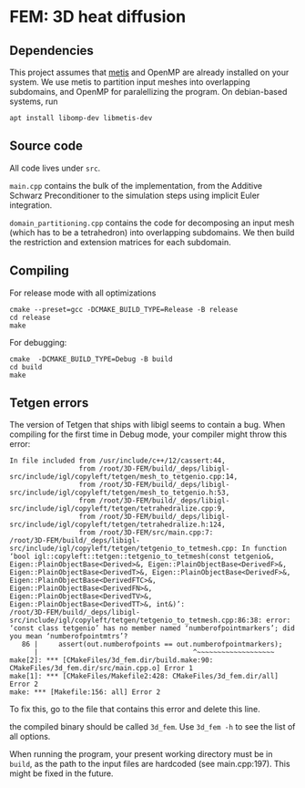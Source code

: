 # FEM: 3D heat diffusion 

## Dependencies
This project assumes that [metis](http://glaros.dtc.umn.edu/gkhome/metis/metis/overview) and OpenMP
are already installed on your system. We use metis to partition input meshes into overlapping
subdomains, and OpenMP for paralellizing the program. On debian-based systems, run
```
apt install libomp-dev libmetis-dev
```
## Source code
All code lives under `src`. 

`main.cpp` contains the bulk of the implementation,
from the Additive Schwarz Preconditioner to the simulation steps using implicit
Euler integration.

`domain_partitioning.cpp` contains the code for decomposing an input mesh (which
has to be a tetrahedron) into overlapping subdomains. We then build the restriction
and extension matrices for each subdomain.

## Compiling
For release mode with all optimizations
```
cmake --preset=gcc -DCMAKE_BUILD_TYPE=Release -B release
cd release
make
 ```

For debugging:
```
cmake  -DCMAKE_BUILD_TYPE=Debug -B build
cd build
make
```

## Tetgen errors
The version of Tetgen that ships with libigl seems to contain a bug. When compiling for the first time in Debug mode,
your compiler might throw this error:
```
In file included from /usr/include/c++/12/cassert:44,
                 from /root/3D-FEM/build/_deps/libigl-src/include/igl/copyleft/tetgen/mesh_to_tetgenio.cpp:14,
                 from /root/3D-FEM/build/_deps/libigl-src/include/igl/copyleft/tetgen/mesh_to_tetgenio.h:53,
                 from /root/3D-FEM/build/_deps/libigl-src/include/igl/copyleft/tetgen/tetrahedralize.cpp:9,
                 from /root/3D-FEM/build/_deps/libigl-src/include/igl/copyleft/tetgen/tetrahedralize.h:124,
                 from /root/3D-FEM/src/main.cpp:7:
/root/3D-FEM/build/_deps/libigl-src/include/igl/copyleft/tetgen/tetgenio_to_tetmesh.cpp: In function ‘bool igl::copyleft::tetgen::tetgenio_to_tetmesh(const tetgenio&, Eigen::PlainObjectBase<Derived>&, Eigen::PlainObjectBase<DerivedF>&, Eigen::PlainObjectBase<DerivedT>&, Eigen::PlainObjectBase<DerivedF>&, Eigen::PlainObjectBase<DerivedFTC>&, Eigen::PlainObjectBase<DerivedFN>&, Eigen::PlainObjectBase<DerivedTV>&, Eigen::PlainObjectBase<DerivedTT>&, int&)’:
/root/3D-FEM/build/_deps/libigl-src/include/igl/copyleft/tetgen/tetgenio_to_tetmesh.cpp:86:38: error: ‘const class tetgenio’ has no member named ‘numberofpointmarkers’; did you mean ‘numberofpointmtrs’?
   86 |     assert(out.numberofpoints == out.numberofpointmarkers);
      |                                      ^~~~~~~~~~~~~~~~~~~~
make[2]: *** [CMakeFiles/3d_fem.dir/build.make:90: CMakeFiles/3d_fem.dir/src/main.cpp.o] Error 1
make[1]: *** [CMakeFiles/Makefile2:428: CMakeFiles/3d_fem.dir/all] Error 2
make: *** [Makefile:156: all] Error 2
```
To fix this, go to the file that contains this error and delete this line.


 the compiled binary should be called `3d_fem`. Use `3d_fem -h` to see the list of all options. 
 
 When running the program, your present working directory must be in `build`, as the path to the input files are hardcoded
 (see main.cpp:197). This might be fixed in the future.